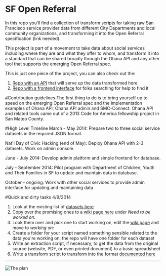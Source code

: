 SF Open Referral
=================================

In this repo you'll find a collection of transform scripts for taking raw San Francisco service provider data from different City Departments and local community organizations, and transforming it into the Open Referral specification (link needed).

This project is part of a movement to take data about social services including where they are and what they offer to whom, and transform it into a standard that can be shared broadly through the Ohana API and any other tool that supports the emerging Open Referral spec.

This is just one piece of the project, you can also check out the:

1. [Repo with an API](https://github.com/sfbrigade/ohana-api) that will serve up the data transformed here
2. [Repo with a frontend interface](https://github.com/sfbrigade/ohana-web-search) for folks searching for help to find it

#Contribution guidelines
The first thing to do is to bring yourself up to speed on the emerging Open Referral spec and the implementation examples of Ohana API, Ohana API admin and SMC-Connect. Ohana API and related tools came out of a 2013 Code for America fellowship project in San Mateo County.

#High Level Timeline
March - May 2014: Prepare two to three social service datasets in the required JSON format.

Nat'l Day of Civic Hacking (end of May): Deploy Ohana API with 2-3 datasets. Work on admin console.

June - July 2014: Develop admin platform and simple frontend for database.

July - September 2014: Pilot program with Department of Children, Youth and Their Families in SF to update and maintain data in database.

October - ongoing: Work with other social services to provide admin interface for updating and maintaining data

#Quick and dirty tasks 4/9/2014

1. Look at the existing list of [datasets here](https://docs.google.com/spreadsheet/ccc?key=0ArHmv-6U1drqdGxmNTFwdjl5ckZUZmhGNFNzVWp4c3c&usp=sharing)
2. Copy over the promising ones to a [wiki page here](https://github.com/sfbrigade/sf-openreferral-transform-scripts/wiki/Data-Sources) under *Need to be worked on:*
3. Look them over and pick one to start working on, edit the [wiki page](https://github.com/sfbrigade/sf-openreferral-transform-scripts/wiki/Data-Sources) and move to *working on:*
4. Create a folder for your script named something sensible related to the data you're working on, the repo will have one folder for each dataset
5. Write an extraction script, if necessary, to get the data from the original source (website, PDF, or even printed document) to a basic spreadsheet
6. Write a transform script to transform into the format [documented here](https://github.com/codeforamerica/ohana-api/wiki/Populating-the-Postgres-database-from-a-JSON-file)

---------------------------------------


![The plan](https://raw.githubusercontent.com/sfbrigade/sf-openreferral-transform-scripts/master/plan.png)

